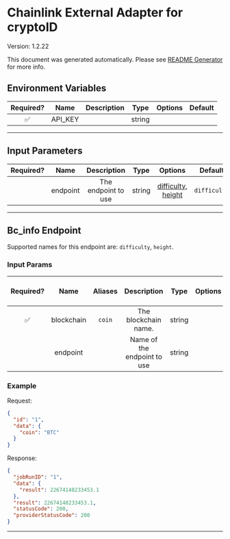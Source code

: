 # Chainlink External Adapter for cryptoID

Version: 1.2.22

This document was generated automatically. Please see [README Generator](../../scripts#readme-generator) for more info.

## Environment Variables

| Required? |  Name   | Description |  Type  | Options | Default |
| :-------: | :-----: | :---------: | :----: | :-----: | :-----: |
|    ✅     | API_KEY |             | string |         |         |

---

## Input Parameters

| Required? |   Name   |     Description     |  Type  |                           Options                            |   Default    |
| :-------: | :------: | :-----------------: | :----: | :----------------------------------------------------------: | :----------: |
|           | endpoint | The endpoint to use | string | [difficulty](#bc_info-endpoint), [height](#bc_info-endpoint) | `difficulty` |

---

## Bc_info Endpoint

Supported names for this endpoint are: `difficulty`, `height`.

### Input Params

| Required? |    Name    | Aliases |         Description         |  Type  | Options | Default | Depends On | Not Valid With |
| :-------: | :--------: | :-----: | :-------------------------: | :----: | :-----: | :-----: | :--------: | :------------: |
|    ✅     | blockchain | `coin`  |    The blockchain name.     | string |         |         |            |                |
|           |  endpoint  |         | Name of the endpoint to use | string |         |         |            |                |

### Example

Request:

```json
{
  "id": "1",
  "data": {
    "coin": "BTC"
  }
}
```

Response:

```json
{
  "jobRunID": "1",
  "data": {
    "result": 22674148233453.1
  },
  "result": 22674148233453.1,
  "statusCode": 200,
  "providerStatusCode": 200
}
```

---
